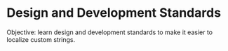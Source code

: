 # Design and Development Standards

Objective: learn design and development standards to make it easier to localize custom strings.
